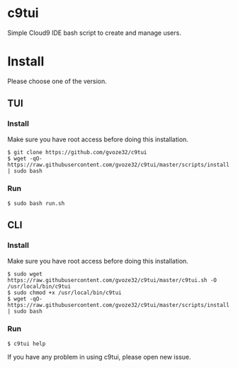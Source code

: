 # c9tui

Simple Cloud9 IDE bash script to create and manage users.

# Install 
Please choose one of the version.

## TUI

### Install

Make sure you have root access before doing this installation.

```
$ git clone https://github.com/gvoze32/c9tui
$ wget -qO- https://raw.githubusercontent.com/gvoze32/c9tui/master/scripts/install.sh | sudo bash
```

### Run

```
$ sudo bash run.sh
```

## CLI

### Install

Make sure you have root access before doing this installation.

```
$ sudo wget https://raw.githubusercontent.com/gvoze32/c9tui/master/c9tui.sh -O /usr/local/bin/c9tui
$ sudo chmod +x /usr/local/bin/c9tui
$ wget -qO- https://raw.githubusercontent.com/gvoze32/c9tui/master/scripts/install.sh | sudo bash
```

### Run

```
$ c9tui help
```

If you have any problem in using c9tui, please open new issue.
